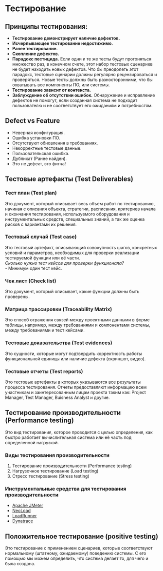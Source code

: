 # Тестирование

## Принципы тестирования:

* **Тестирование демонстрирует наличие дефектов.**
* **Исчерпывающее тестирование недостижимо.**
* **Ранее тестирование.**
* **Скопление дефектов.**
* **Парадокс пестицида.**     Если одни и те же тесты будут прогоняться множество раз, в конечном счете, этот набор тестовых сценариев не будет находить новых дефектов.     Что бы преодолеть этот парадокс, тестовые сценарии должны регулярно рецензироваться и проверяться. Новые тесты должны быть разносторонними, что бы охватывать все компоненты ПО, или системы.
* **Тестирование зависит от контекста.**
* **Заблуждение об отсутствии ошибок.**     Обнаружение и исправление дефектов не помогут, если созданная система не подходит пользователю и не соответствует его ожиданиям и потребностям.

## Defect vs Feature

* Неверная конфигурация.
* Ошибка установки ПО.
* Отсутствуют обновления в требованиях.
* Некорректные тестовые данные.
* Пользовательская ошибка.
* Дубликат \(Ранее найден\).
* Это не дефект, это фитча!

## Тестовые артефакты \(Test Deliverables\)

### Тест план \(Test plan\)

  Это документ, который описывает весь объем работ по тестированию, начиная с описания объекта, стратегии, расписания, критериев начала и окончания тестирования, используемого оборудования и инструментальных средств, специальных знаний, а так же оценка рисков с вариантами их решения.

### Тестовый случай \(Test case\)

  Это тестовый артефакт, описывающий совокупность шагов, конкретных условий и параметров, необходимых для проверки реализации тестируемой функции или её части.  
  _Сколько нужно тест кейсов для проверки функционала?  
  -_ Минимум один тест кейс.

### Чек лист \(Check list\)

  Это документ, который описывает, какие функции должны быть проверены.

### Матрица трассировки \(Traceability Matrix\)

  Это способ отражения связей между проектными данными в форме таблицы, например, между требованиями и компонентами системы, между требованиями и тест кейсами.

### Тестовые доказательства \(Test evidences\)

  Это сущности, которые могут подтвердить корректность работы функциональной единицы или наличие дефекта \(скриншот, видео\).

### Тестовые отчеты \(Test reports\)

  Это тестовые артефакты в которых указываются все результаты процесса тестирования. Отчеты предоставляют информацию всем участникам и заинтересованным лицам проекта таким как: Project Manager, Test Manager, Buisness Analyst и другие.

## Тестирование производительности \(Performance testing\)

  Это вид тестирования, которое проводится с целью определения, как быстро работает вычислительная система или её часть под определенной нагрузкой.

### Виды тестирования производительности

1. Тестирование производительности \(Performance testing\)
2. Нагрузочное тестирование \(Load testing\)
3. Стресс тестирование \(Stress testing\)

### Инструментальные средства для тестирования производительности

* [Apache JMeter](https://jmeter.apache.org/)
* [NeoLoad](https://www.neotys.com/neoload/overview)
* [LoadRunner](https://www.microfocus.com/ru-ru/products/loadrunner-load-testing/overview)
* [Dynatrace](https://www.dynatrace.com/)

## Положительное тестирование \(positive testing\)

  Это тестирование с применением сценариев, которые соответствуют нормальному \(штатному, ожидаемому\) поведению системы. С его помощью мы можем определить, что система делает то, для чего и была создана.

### 

### 







